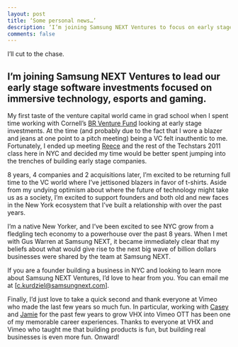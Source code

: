 ```yaml
---
layout: post
title: ‘Some personal news…’
description: ‘I’m joining Samsung NEXT Ventures to focus on early stage software investments focused on immersive media, gaming and the next generation of internet users.’
comments: false
--- 
```


I’ll cut to the chase. 


## I’m joining Samsung NEXT Ventures to lead our early stage software investments focused on immersive technology, esports and gaming.


My first taste of the venture capital world came in grad school when I spent time working with Cornell’s [BR Venture Fund](http://www.brventurefund.com) looking at early stage investments. At the time (and probably due to the fact that I wore a blazer and jeans at one point to a pitch meeting) being a VC felt inauthentic to me. Fortunately, I ended up meeting [Reece](https://twitter.com/reece) and the rest of the Techstars 2011 class here in NYC and decided my time would be better spent jumping into the trenches of building early stage companies.

8 years, 4 companies and 2 acquisitions later, I’m excited to be returning full time to the VC world where I’ve jettisoned blazers in favor of t-shirts. Aside from my undying optimism about where the future of technology might take us as a society, I’m excited to support founders and both old and new faces in the New York ecosystem that I’ve built a relationship with over the past years.

I’m a native New Yorker, and I’ve been excited to see NYC grow from a fledgling tech economy to a powerhouse over the past 8 years. When I met with Gus Warren at Samsung NEXT, it became immediately clear that my beliefs about what would give rise to the next big wave of billion dollars businesses were shared by the team at Samsung NEXT.

If you are a founder building a business in NYC and looking to learn more about Samsung NEXT Ventures, I’d love to hear from you. You can email me at [c.kurdziel@samsungnext.com].

Finally, I’d just love to take a quick second and thank everyone at Vimeo who made the last few years so much fun. In particular, working with [Casey](https://twitter.com/caseypugh) and [Jamie](http://twitter.com/jamiew) for the past few years to grow VHX into Vimeo OTT has been one of my memorable career experiences. Thanks to everyone at VHX and Vimeo who taught me that building products is fun, but building real businesses is even more fun. Onward!
